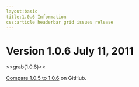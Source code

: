 ```yaml
---
layout:basic
title:1.0.6 Information
css:article headerbar grid issues release
---
```


<div id="content">
<div class="fixed-width" markdown="1">

Version 1.0.6 July 11, 2011
=============

<div>
>>grab(1.0.6)<<
</div>

[Compare 1.0.5 to 1.0.6](https://github.com/facebook/three20/compare/1.0.5...1.0.6) on GitHub.


<div class="clearfix"></div>

</div> <!-- .fixed-width -->
</div> <!-- #content -->
